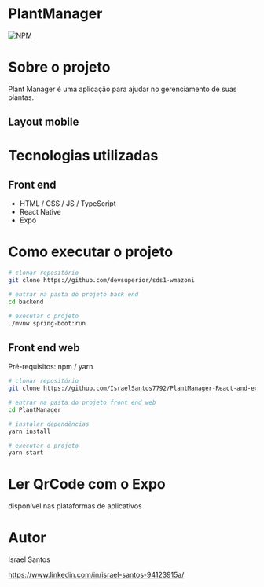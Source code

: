# PlantManager

[![NPM](https://img.shields.io/npm/l/react)](https://github.com/devsuperior/sds1-wmazoni/blob/master/LICENSE) 

# Sobre o projeto

Plant Manager é uma aplicação para ajudar no gerenciamento de suas plantas.

## Layout mobile


# Tecnologias utilizadas

## Front end
- HTML / CSS / JS / TypeScript
- React Native
- Expo

# Como executar o projeto

```bash
# clonar repositório
git clone https://github.com/devsuperior/sds1-wmazoni

# entrar na pasta do projeto back end
cd backend

# executar o projeto
./mvnw spring-boot:run
```

## Front end web
Pré-requisitos: npm / yarn

```bash
# clonar repositório
git clone https://github.com/IsraelSantos7792/PlantManager-React-and-expo

# entrar na pasta do projeto front end web
cd PlantManager

# instalar dependências
yarn install

# executar o projeto
yarn start
```
# Ler QrCode com o Expo
disponível nas plataformas de aplicativos

# Autor

Israel Santos 

https://www.linkedin.com/in/israel-santos-94123915a/
